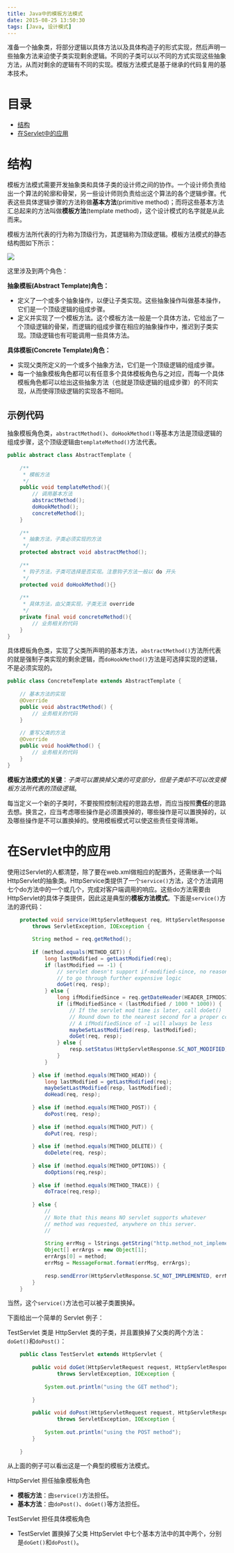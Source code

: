 ```yaml
---
title: Java中的模板方法模式
date: 2015-08-25 13:50:30
tags: [Java, 设计模式]
---
```

准备一个抽象类，将部分逻辑以具体方法以及具体构造子的形式实现，然后声明一些抽象方法来迫使子类实现剩余逻辑。不同的子类可以以不同的方式实现这些抽象方法，从而对剩余的逻辑有不同的实现。模版方法模式是基于继承的代码复用的基本技术。

# 目录

* [结构](#structure)
* [在Servlet中的应用](#application)

<h1 id="structure">结构</h1>

模板方法模式需要开发抽象类和具体子类的设计师之间的协作。一个设计师负责给出一个算法的轮廓和骨架，另一些设计师则负责给出这个算法的各个逻辑步骤。代表这些具体逻辑步骤的方法称做**基本方法**(primitive method)；而将这些基本方法汇总起来的方法叫做**模板方法**(template method)，这个设计模式的名字就是从此而来。

模板方法所代表的行为称为顶级行为，其逻辑称为顶级逻辑。模板方法模式的静态结构图如下所示：

![](http://7xl94a.com1.z0.glb.clouddn.com/123123123.png)

这里涉及到两个角色：

**抽象模板(Abstract Template)角色：**

* 定义了一个或多个抽象操作，以便让子类实现。这些抽象操作叫做基本操作，它们是一个顶级逻辑的组成步骤。
* 定义并实现了一个模板方法。这个模板方法一般是一个具体方法，它给出了一个顶级逻辑的骨架，而逻辑的组成步骤在相应的抽象操作中，推迟到子类实现。顶级逻辑也有可能调用一些具体方法。

**具体模板(Concrete Template)角色：**

* 实现父类所定义的一个或多个抽象方法，它们是一个顶级逻辑的组成步骤。
* 每一个抽象模板角色都可以有任意多个具体模板角色与之对应，而每一个具体模板角色都可以给出这些抽象方法（也就是顶级逻辑的组成步骤）的不同实现，从而使得顶级逻辑的实现各不相同。

## 示例代码

抽象模板角色类，`abstractMethod()`、`doHookMethod()`等基本方法是顶级逻辑的组成步骤，这个顶级逻辑由`templateMethod()`方法代表。

```java
public abstract class AbstractTemplate {
    
    /**
     * 模板方法
     */
    public void templateMethod(){
        // 调用基本方法
        abstractMethod();
        doHookMethod();
        concreteMethod();
    }
    
    /**
     * 抽象方法，子类必须实现的方法
     */
    protected abstract void abstractMethod();
    
    /**
     * 钩子方法，子类可选择是否实现。注意钩子方法一般以 do 开头
     */
    protected void doHookMethod(){}
    
    /**
     * 具体方法，由父类实现，子类无法 override
     */
    private final void concreteMethod(){
        // 业务相关的代码
    }
}
```

具体模板角色类，实现了父类所声明的基本方法，`abstractMethod()`方法所代表的就是强制子类实现的剩余逻辑，而`doHookMethod()`方法是可选择实现的逻辑，不是必须实现的。

```java
public class ConcreteTemplate extends AbstractTemplate {
    
    // 基本方法的实现
    @Override
    public void abstractMethod() {
        // 业务相关的代码
    }
    
    // 重写父类的方法
    @Override
    public void hookMethod() {
        // 业务相关的代码
    }
}
```

**模板方法模式的关键**：*子类可以置换掉父类的可变部分，但是子类却不可以改变模板方法所代表的顶级逻辑*。
 
每当定义一个新的子类时，不要按照控制流程的思路去想，而应当按照**责任**的思路去想。换言之，应当考虑哪些操作是必须置换掉的，哪些操作是可以置换掉的，以及哪些操作是不可以置换掉的。使用模板模式可以使这些责任变得清晰。

<h1 id="application">在Servlet中的应用</h1>

使用过Servlet的人都清楚，除了要在web.xml做相应的配置外，还需继承一个叫HttpServlet的抽象类。HttpService类提供了一个`service()`方法，这个方法调用七个do方法中的一个或几个，完成对客户端调用的响应。这些do方法需要由HttpServlet的具体子类提供，因此这是典型的**模板方法模式**。下面是`service()`方法的源代码：

```java
    protected void service(HttpServletRequest req, HttpServletResponse resp)
        throws ServletException, IOException {
 
        String method = req.getMethod();
 
        if (method.equals(METHOD_GET)) {
            long lastModified = getLastModified(req);
            if (lastModified == -1) {
                // servlet doesn't support if-modified-since, no reason
                // to go through further expensive logic
                doGet(req, resp);
            } else {
                long ifModifiedSince = req.getDateHeader(HEADER_IFMODSINCE);
                if (ifModifiedSince < (lastModified / 1000 * 1000)) {
                    // If the servlet mod time is later, call doGet()
                    // Round down to the nearest second for a proper compare
                    // A ifModifiedSince of -1 will always be less
                    maybeSetLastModified(resp, lastModified);
                    doGet(req, resp);
                } else {
                    resp.setStatus(HttpServletResponse.SC_NOT_MODIFIED);
                }
            }
 
        } else if (method.equals(METHOD_HEAD)) {
            long lastModified = getLastModified(req);
            maybeSetLastModified(resp, lastModified);
            doHead(req, resp);
 
        } else if (method.equals(METHOD_POST)) {
            doPost(req, resp);
 
        } else if (method.equals(METHOD_PUT)) {
            doPut(req, resp);       
 
        } else if (method.equals(METHOD_DELETE)) {
            doDelete(req, resp);
 
        } else if (method.equals(METHOD_OPTIONS)) {
            doOptions(req,resp);
 
        } else if (method.equals(METHOD_TRACE)) {
            doTrace(req,resp);
 
        } else {
            //
            // Note that this means NO servlet supports whatever
            // method was requested, anywhere on this server.
            //
 
            String errMsg = lStrings.getString("http.method_not_implemented");
            Object[] errArgs = new Object[1];
            errArgs[0] = method;
            errMsg = MessageFormat.format(errMsg, errArgs);
 
            resp.sendError(HttpServletResponse.SC_NOT_IMPLEMENTED, errMsg);
        }
    }
```

当然，这个`service()`方法也可以被子类置换掉。
 
下面给出一个简单的 Servlet 例子：
 
TestServlet 类是 HttpServlet 类的子类，并且置换掉了父类的两个方法：`doGet()`和`doPost()`：

```java
    public class TestServlet extends HttpServlet {
     
        public void doGet(HttpServletRequest request, HttpServletResponse response)
                throws ServletException, IOException {
     
            System.out.println("using the GET method");
 
        }
     
        public void doPost(HttpServletRequest request, HttpServletResponse response)
                throws ServletException, IOException {
     
            System.out.println("using the POST method");
        }
     
    }
```

从上面的例子可以看出这是一个典型的模板方法模式。
 
HttpServlet 担任抽象模板角色
 
* **模板方法**：由`service()`方法担任。
* **基本方法**：由`doPost()`、`doGet()`等方法担任。
 
TestServlet 担任具体模板角色
 
* TestServlet 置换掉了父类 HttpServlet 中七个基本方法中的其中两个，分别是`doGet()`和`doPost()`。